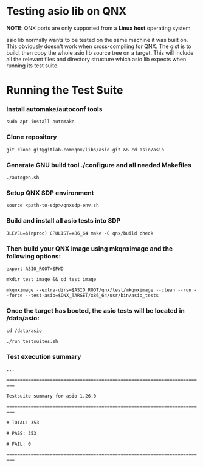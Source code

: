 # Testing asio lib on QNX

**NOTE**: QNX ports are only supported from a **Linux host** operating system

asio lib normally wants to be tested on the same machine it was built on. This obviously doesn't work when cross-compiling for QNX. The gist is to build, then copy the whole asio lib source tree on a target. This will include all the relevant files and directory structure which asio lib expects when running its test suite.

# Running the Test Suite

### Install automake/autoconf tools

`sudo apt install automake`

### Clone repository

`git clone git@gitlab.com:qnx/libs/asio.git && cd asio/asio`

### Generate GNU build tool ./configure and all needed Makefiles

`./autogen.sh`

### Setup QNX SDP environment

`source <path-to-sdp>/qnxsdp-env.sh`

### Build and install all asio tests into SDP

`JLEVEL=$(nproc) CPULIST=x86_64 make -C qnx/build check`

### Then build your QNX image using mkqnximage and the following options:

`export ASIO_ROOT=$PWD`

`mkdir test_image && cd test_image`

`mkqnximage --extra-dirs=$ASIO_ROOT/qnx/test/mkqnximage --clean --run --force --test-asio=$QNX_TARGET/x86_64/usr/bin/asio_tests`

### Once the target has booted, the asio tests will be located in /data/asio:

`cd /data/asio`
    
`./run_testsuites.sh`

### Test execution summary
`...`

`=========================================================================`

`Testsuite summary for asio 1.26.0`

`=========================================================================`

`# TOTAL: 353`

`# PASS: 353`

`# FAIL: 0`

`=========================================================================`